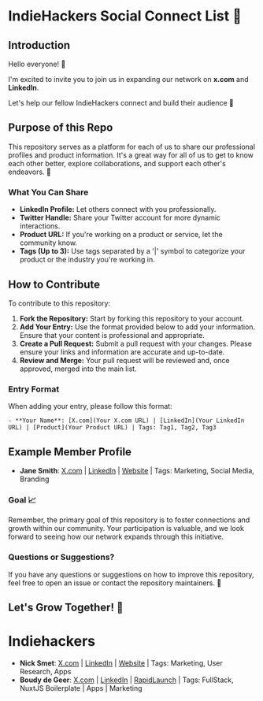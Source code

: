 # IndieHackers Social Connect List 🌟

## Introduction
Hello everyone! 👋 

I'm excited to invite you to join us in expanding our network on **x.com** and **LinkedIn**. 

Let's help our fellow IndieHackers connect and build their audience 🚀

## Purpose of this Repo
This repository serves as a platform for each of us to share our professional profiles and product information. It's a great way for all of us to get to know each other better, explore collaborations, and support each other's endeavors. 🤝

### What You Can Share
- **LinkedIn Profile:** Let others connect with you professionally.
- **Twitter Handle:** Share your Twitter account for more dynamic interactions.
- **Product URL:** If you're working on a product or service, let the community know.
- **Tags (Up to 3):** Use tags separated by a '|' symbol to categorize your product or the industry you're working in.

## How to Contribute
To contribute to this repository:

1. **Fork the Repository:** Start by forking this repository to your account.
2. **Add Your Entry:** Use the format provided below to add your information. Ensure that your content is professional and appropriate.
3. **Create a Pull Request:** Submit a pull request with your changes. Please ensure your links and information are accurate and up-to-date.
4. **Review and Merge:** Your pull request will be reviewed and, once approved, merged into the main list.

### Entry Format
When adding your entry, please follow this format:

`- **Your Name**: [X.com](Your X.com URL) | [LinkedIn](Your LinkedIn URL) | [Product](Your Product URL) | Tags: Tag1, Tag2, Tag3`

## Example Member Profile

- **Jane Smith**: [X.com](#) | [LinkedIn](#) | [Website](#) | Tags: Marketing, Social Media, Branding


### Goal 📈
Remember, the primary goal of this repository is to foster connections and growth within our community. Your participation is valuable, and we look forward to seeing how our network expands through this initiative.

### Questions or Suggestions?
If you have any questions or suggestions on how to improve this repository, feel free to open an issue or contact the repository maintainers. 📝


## Let's Grow Together! 💪


# Indiehackers

- **Nick Smet**: [X.com](https://twitter.com/Nsmet93) | [LinkedIn](https://www.linkedin.com/in/nick-smet-646b1a70/) | [Website](https://usequalli.com/) | Tags: Marketing, User Research, Apps
- **Boudy de Geer**: [X.com](https://twitter.com/boudydegeer) | [LinkedIn](https://www.linkedin.com/in/boudydegeer/) | [RapidLaunch](https://rapidlaunch.it) | Tags: FullStack, NuxtJS Boilerplate | Apps | Marketing

